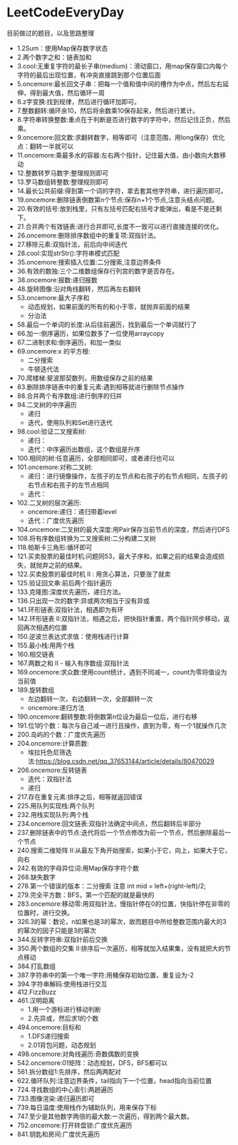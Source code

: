 # LeetCodeEveryDay
目前做过的题目，以及思路整理

- 1.2Sum：使用Map保存数字状态
- 2.两个数字之和：链表加和
- 3.cool:无重复字符的最长子串(medium)：滑动窗口，用map保存窗口内每个字符的最后出现位置，有冲突直接跳到那个位置后面
- 5.oncemore:最长回文子串：把每一个值和值中间的槽作为中点，然后左右延伸，得到最大值，然后循环一周
- 6.z字变换:找到规律，然后进行循环加即可。
- 7.整数翻转:循环余10，然后将余数乘10保存起来，然后进行累计。
- 8.字符串转换整数:重点在于判断是否进行数字的字符中，然后记住正负，然后乘。
- 9.oncemore:回文数:求翻转数字，相等即可（注意范围，用long保存）优化点：翻转一半就可以
- 11.oncemore:乘最多水的容器:左右两个指针，记住最大值，由小数向大数移动
- 12.整数转罗马数字:整理规则即可
- 13.罗马数组转整数:整理规则即可
- 14.最长公共前缀:得到第一个词的字符，拿去套其他字符串，进行遍历即可。
- 19.oncemore:删除链表倒数第n个节点:保存n+1个节点,注意头结点问题。
- 20.有效的括号:放到栈里，只有左括号匹配右括号才能弹出，看是不是还剩下。
- 21.合并两个有效链表:进行合并即可,长度不一致可以进行直接连接的优化。
- 26.oncemore:删除排序数组中的重复项:双指针法。
- 27.移除元素:双指针法，前后向中间迭代
- 28.cool:实现strStr():字符串模式匹配
- 35.oncemore:搜索插入位置:二分搜索,注意边界条件
- 36.有效的数独:三个二维数组保存行列宫的数字是否存在。
- 38.oncemore:报数:递归报数
- 48.旋转图像:沿对角线翻转，然后再左右翻转
- 53.oncemore:最大子序和
    - 动态规划，如果前面的所有的和小于零，就抛弃前面的结果 
    - 分治法
- 58.最后一个单词的长度:从后往前遍历，找到最后一个单词就行了
- 66.加一:倒序遍历，如果位数多了一位使用arraycopy
- 67.二进制求和:倒序遍历，和加一类似
- 69.oncemore:x 的平方根:
    - 二分搜索
    - 牛顿迭代法
- 70.爬楼梯:斐波那契数列，用数组保存之前的结果
- 83.删除排序链表中的重复元素:遇到相等就进行删除节点操作
- 88.合并两个有序数组:进行倒序的归并
- 94.二叉树的中序遍历
    - 递归
    - 迭代，使用队列和Set进行迭代
- 98.cool:验证二叉搜索树:
    - 递归：
    - 迭代：中序遍历出数组，这个数组是升序
- 100.相同的树:任意遍历，全部相同即可，或者递归也可以
- 101.oncemore:对称二叉树:
    - 递归：进行镜像操作，左孩子的左节点和右孩子的右节点相同，左孩子的右节点和右孩子的左节点相同
    - 迭代：
- 102.二叉树的层次遍历:
    - oncemore:递归：递归带着level
    - 迭代：广度优先遍历
- 104.oncemore:二叉树的最大深度:用Pair保存当前节点的深度，然后进行DFS
- 108.将有序数组转换为二叉搜索树:二分构建二叉树
- 118.帕斯卡三角形:循环即可
- 121.买卖股票的最佳时机:问题同53，最大子序和，如果之前的结果会造成损失，就抛弃之前的结果。
- 122.买卖股票的最佳时机 II : 用贪心算法，只要涨了就卖
- 125.验证回文串:前后两个指针遍历
- 133.克隆图:深度优先遍历，递归方法。
- 136.只出现一次的数字:异或两次相当于没有异或
- 141.环形链表:双指针法，相遇即为有环
- 142.环形链表 II:双指针法，相遇之后，把快指针重置，两个指针同步移动，返回再次相遇的位置
- 150.逆波兰表达式求值：使用栈进行计算
- 155.最小栈:用两个栈
- 160.相交链表
- 167.两数之和 II - 输入有序数组:双指针法
- 169.oncemore:求众数:使用count统计，遇到不同减一，count为零将值设为当前值
- 189.旋转数组
    - 左边翻转一次，右边翻转一次，全部翻转一次
    - oncemore:递归方法
- 190.oncemore:翻转整数:将倒数第n位设为最后一位后，进行右移
- 191.位1的个数：每次与自己减一进行且操作，直到为零，有一个1就操作几次
- 200.岛屿的个数：广度优先遍历
- 204.oncemore:计算质数:
    - 埃拉托色尼筛选法:https://blog.csdn.net/qq_37653144/article/details/80470029
- 206.oncemore:反转链表
    - 迭代：双指针法
    - 递归
- 217.存在重复元素:排序之后，相等就返回错误
- 225.用队列实现栈:两个队列
- 232.用栈实现队列:两个栈
- 234.oncemore:回文链表:双指针法确定中间点，然后翻转后半部分
- 237.删除链表中的节点:迭代将后一个节点修改为前一个节点，然后删除最后一个节点
- 240.搜索二维矩阵 II:从最左下角开始搜索，如果小于它，向上，如果大于它，向右
- 242.有效的字母异位词:用Map保存字符个数
- 268.缺失数字
- 278.第一个错误的版本：二分搜索 注意 int mid = left+(right-left)/2;
- 279.完全平方数：BFS，第一个匹配的就是最快的
- 283.oncemore:移动零:用双指针法，慢指针停在0的位置，快指针停在非零的位置时，进行交换。
- 326.3的幂：数论，n如果也是3的幂次，故而题目中所给整数范围内最大的3的幂次的因子只能是3的幂次
- 344.反转字符串:双指针前后交换
- 350.两个数组的交集 II:排序后一次遍历，相等就加入结果集，没有就把大的节点移动
- 384.打乱数组
- 387.字符串中的第一个唯一字符:用桶保存初始位置，重复设为-2
- 394.字符串解码:使用栈进行交互
- 412.FizzBuzz
- 461.汉明距离
    - 1.用一个游标进行移动判断
    - 2.先异或，然后求1的个数
- 494.oncemore:目标和
    - 1.DFS递归搜索
    - 2.01背包问题，动态规划
- 498.oncemore:对角线遍历:奇数偶数的变换
- 542.oncemore:01矩阵：动态规划，DFS，BFS都可以
- 561.拆分数组1:先排序，然后两两配对
- 622.循环队列:注意边界条件，tail指向下一个位置，head指向当前位置
- 724.寻找数组的中心索引:两趟遍历
- 733.图像渲染:递归遍历即可
- 739.每日温度:使用栈作为辅助队列，用来保存下标
- 747.至少是其他数字两倍的最大数:一次遍历，得到两个最大数。
- 752.oncemore:打开转盘锁:广度优先遍历
- 841.钥匙和房间:广度优先遍历





